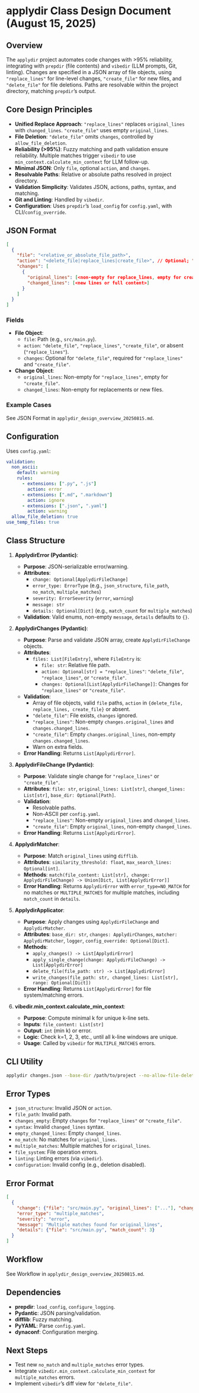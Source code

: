 # applydir Class Design Document (August 15, 2025)

## Overview
The `applydir` project automates code changes with >95% reliability, integrating with `prepdir` (file contents) and `vibedir` (LLM prompts, Git, linting). Changes are specified in a JSON array of file objects, using `"replace_lines"` for line-level changes, `"create_file"` for new files, and `"delete_file"` for file deletions. Paths are resolvable within the project directory, matching `prepdir`’s output.

## Core Design Principles
- **Unified Replace Approach**: `"replace_lines"` replaces `original_lines` with `changed_lines`. `"create_file"` uses empty `original_lines`.
- **File Deletion**: `"delete_file"` omits `changes`, controlled by `allow_file_deletion`.
- **Reliability (>95%)**: Fuzzy matching and path validation ensure reliability. Multiple matches trigger `vibedir` to use `min_context.calculate_min_context` for LLM follow-up.
- **Minimal JSON**: Only `file`, optional `action`, and `changes`.
- **Resolvable Paths**: Relative or absolute paths resolved in project directory.
- **Validation Simplicity**: Validates JSON, actions, paths, syntax, and matching.
- **Git and Linting**: Handled by `vibedir`.
- **Configuration**: Uses `prepdir`’s `load_config` for `config.yaml`, with CLI/`config_override`.

## JSON Format
```json
[
  {
    "file": "<relative_or_absolute_file_path>",
    "action": "<delete_file|replace_lines|create_file>", // Optional; "replace_lines" default
    "changes": [
      {
        "original_lines": [<non-empty for replace_lines, empty for create_file>],
        "changed_lines": [<new lines or full content>]
      }
    ]
  }
]
```

### Fields
- **File Object**:
  - `file`: Path (e.g., `src/main.py`).
  - `action`: `"delete_file"`, `"replace_lines"`, `"create_file"`, or absent (`"replace_lines"`).
  - `changes`: Optional for `"delete_file"`, required for `"replace_lines"` and `"create_file"`.
- **Change Object**:
  - `original_lines`: Non-empty for `"replace_lines"`, empty for `"create_file"`.
  - `changed_lines`: Non-empty for replacements or new files.

### Example Cases
See JSON Format in `applydir_design_overview_20250815.md`.

## Configuration
Uses `config.yaml`:
```yaml
validation:
  non_ascii:
    default: warning
    rules:
      - extensions: [".py", ".js"]
        action: error
      - extensions: [".md", ".markdown"]
        action: ignore
      - extensions: [".json", ".yaml"]
        action: warning
  allow_file_deletion: true
use_temp_files: true
```

## Class Structure
1. **ApplydirError (Pydantic)**:
   - **Purpose**: JSON-serializable error/warning.
   - **Attributes**:
     - `change: Optional[ApplydirFileChange]`
     - `error_type: ErrorType` (e.g., `json_structure`, `file_path`, `no_match`, `multiple_matches`)
     - `severity: ErrorSeverity` (`error`, `warning`)
     - `message: str`
     - `details: Optional[Dict]` (e.g., `match_count` for `multiple_matches`)
   - **Validation**: Valid enums, non-empty `message`, `details` defaults to `{}`.

2. **ApplydirChanges (Pydantic)**:
   - **Purpose**: Parse and validate JSON array, create `ApplydirFileChange` objects.
   - **Attributes**:
     - `files: List[FileEntry]`, where `FileEntry` is:
       - `file: str`: Relative file path.
       - `action: Optional[str] = "replace_lines"`: `"delete_file"`, `"replace_lines"`, or `"create_file"`.
       - `changes: Optional[List[ApplydirFileChange]]`: Changes for `"replace_lines"` or `"create_file"`.
   - **Validation**:
     - Array of file objects, valid `file` paths, `action` in `{delete_file, replace_lines, create_file}` or absent.
     - `"delete_file"`: File exists, `changes` ignored.
     - `"replace_lines"`: Non-empty `changes.original_lines` and `changes.changed_lines`.
     - `"create_file"`: Empty `changes.original_lines`, non-empty `changes.changed_lines`.
     - Warn on extra fields.
   - **Error Handling**: Returns `List[ApplydirError]`.

3. **ApplydirFileChange (Pydantic)**:
   - **Purpose**: Validate single change for `"replace_lines"` or `"create_file"`.
   - **Attributes**: `file: str`, `original_lines: List[str]`, `changed_lines: List[str]`, `base_dir: Optional[Path]`.
   - **Validation**:
     - Resolvable paths.
     - Non-ASCII per `config.yaml`.
     - `"replace_lines"`: Non-empty `original_lines` and `changed_lines`.
     - `"create_file"`: Empty `original_lines`, non-empty `changed_lines`.
   - **Error Handling**: Returns `List[ApplydirError]`.

4. **ApplydirMatcher**:
   - **Purpose**: Match `original_lines` using `difflib`.
   - **Attributes**: `similarity_threshold: float`, `max_search_lines: Optional[int]`.
   - **Methods**: `match(file_content: List[str], change: ApplydirFileChange) -> Union[Dict, List[ApplydirError]]`
   - **Error Handling**: Returns `ApplydirError` with `error_type=NO_MATCH` for no matches or `MULTIPLE_MATCHES` for multiple matches, including `match_count` in `details`.

5. **ApplydirApplicator**:
   - **Purpose**: Apply changes using `ApplydirFileChange` and `ApplydirMatcher`.
   - **Attributes**: `base_dir: str`, `changes: ApplydirChanges`, `matcher: ApplydirMatcher`, `logger`, `config_override: Optional[Dict]`.
   - **Methods**:
     - `apply_changes() -> List[ApplydirError]`
     - `apply_single_change(change: ApplydirFileChange) -> List[ApplydirError]`
     - `delete_file(file_path: str) -> List[ApplydirError]`
     - `write_changes(file_path: str, changed_lines: List[str], range: Optional[Dict])`
   - **Error Handling**: Returns `List[ApplydirError]` for file system/matching errors.

6. **vibedir.min_context.calculate_min_context**:
   - **Purpose**: Compute minimal k for unique k-line sets.
   - **Inputs**: `file_content: List[str]`
   - **Output**: `int` (min k) or error.
   - **Logic**: Check k=1, 2, 3, etc., until all k-line windows are unique.
   - **Usage**: Called by `vibedir` for `MULTIPLE_MATCHES` errors.

## CLI Utility
```bash
applydir changes.json --base-dir /path/to/project --no-allow-file-deletion --no-temp-files --non-ascii-action=error --log-level=DEBUG
```

## Error Types
- `json_structure`: Invalid JSON or `action`.
- `file_path`: Invalid path.
- `changes_empty`: Empty `changes` for `"replace_lines"` or `"create_file"`.
- `syntax`: Invalid `changed_lines` syntax.
- `empty_changed_lines`: Empty `changed_lines`.
- `no_match`: No matches for `original_lines`.
- `multiple_matches`: Multiple matches for `original_lines`.
- `file_system`: File operation errors.
- `linting`: Linting errors (via `vibedir`).
- `configuration`: Invalid config (e.g., deletion disabled).

## Error Format
```json
[
  {
    "change": {"file": "src/main.py", "original_lines": ["..."], "changed_lines": ["..."]},
    "error_type": "multiple_matches",
    "severity": "error",
    "message": "Multiple matches found for original_lines",
    "details": {"file": "src/main.py", "match_count": 3}
  }
]
```

## Workflow
See Workflow in `applydir_design_overview_20250815.md`.

## Dependencies
- **prepdir**: `load_config`, `configure_logging`.
- **Pydantic**: JSON parsing/validation.
- **difflib**: Fuzzy matching.
- **PyYAML**: Parse `config.yaml`.
- **dynaconf**: Configuration merging.

## Next Steps
- Test new `no_match` and `multiple_matches` error types.
- Integrate `vibedir.min_context.calculate_min_context` for `multiple_matches` errors.
- Implement `vibedir`’s diff view for `"delete_file"`.